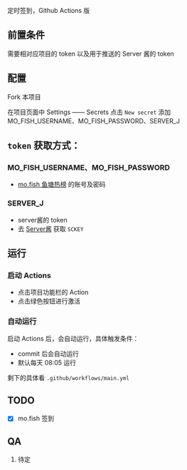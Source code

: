 定时签到，Github Actions 版

## 前置条件
需要相对应项目的 token 以及用于推送的 Server 酱的 token

## 配置
Fork 本项目

在项目页面中 Settings —— Secrets 点击 `New secret` 添加 MO_FISH_USERNAME、MO_FISH_PASSWORD、SERVER_J

## `token` 获取方式：
### MO_FISH_USERNAME、MO_FISH_PASSWORD
- [mo.fish 鱼塘热榜](https://mo.fish/) 的账号及密码

### SERVER_J
- server酱的 token
- 去 [Server酱](http://sc.ftqq.com/?c=code) 获取 `SCKEY`

## 运行
### 启动 Actions
   - 点击项目功能栏的 Action
   - 点击绿色按钮进行激活

### 自动运行
启动 Actions 后，会自动运行，具体触发条件：
   - commit 后会自动运行
   - 默认每天 08:05 运行

剩下的具体看 `.github/workflows/main.yml`

## TODO
- [x] mo.fish 签到

## QA
1) 待定
